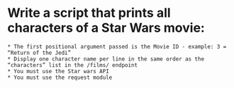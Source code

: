 # Write a script that prints all characters of a Star Wars movie:

	* The first positional argument passed is the Movie ID - example: 3 = “Return of the Jedi”
	* Display one character name per line in the same order as the “characters” list in the /films/ endpoint
	* You must use the Star wars API
	* You must use the request module
